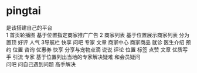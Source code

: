 # pingtai
是该搭建自己的平台  
1 首页轮播图
    基于位置指定商家推广广告
2 商家列表  基于位置展示商家列表 分为置顶 好评 人气
3导航栏  快享 问吧  专家  文章
  商家中心  商家商品  就诊 医生介绍 预约 位置  咨询  优惠券
快享  分享与宠物点滴 说说  评论  位置 标签 点赞
 文章  优质写手  引流
 专家  基于位置列出当地的专家解决疑难 和会员疑问  
 问吧  问自己遇到问题  高手解决
 

